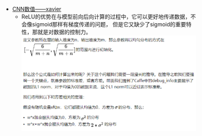 * [CNN数值——xavier](https://zhuanlan.zhihu.com/p/22028079)
    * ReLU的优势在与模型前向后向计算的过程中，它可以更好地传递数据，不会像sigmoid那样有梯度传递的问题，
    但是它又缺少了sigmoid的重要特性，那就是对数据的控制力。 \
    ![xaiver](readme/21.903-xaiver.png)